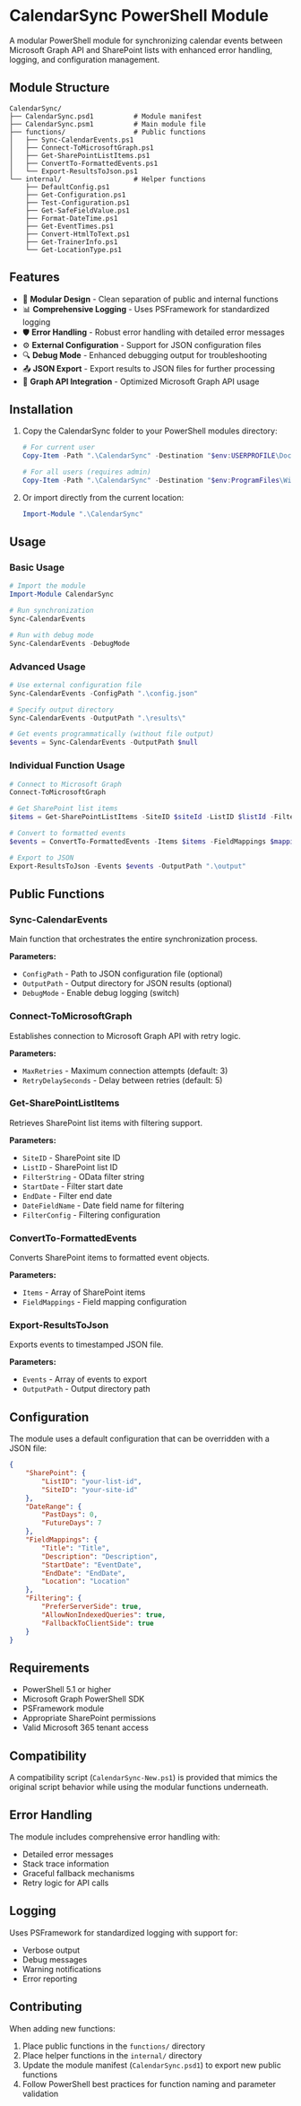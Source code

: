 # CalendarSync PowerShell Module

A modular PowerShell module for synchronizing calendar events between Microsoft Graph API and SharePoint lists with
enhanced error handling, logging, and configuration management.

## Module Structure

```
CalendarSync/
├── CalendarSync.psd1          # Module manifest
├── CalendarSync.psm1          # Main module file
├── functions/                 # Public functions
│   ├── Sync-CalendarEvents.ps1
│   ├── Connect-ToMicrosoftGraph.ps1
│   ├── Get-SharePointListItems.ps1
│   ├── ConvertTo-FormattedEvents.ps1
│   └── Export-ResultsToJson.ps1
└── internal/                  # Helper functions
    ├── DefaultConfig.ps1
    ├── Get-Configuration.ps1
    ├── Test-Configuration.ps1
    ├── Get-SafeFieldValue.ps1
    ├── Format-DateTime.ps1
    ├── Get-EventTimes.ps1
    ├── Convert-HtmlToText.ps1
    ├── Get-TrainerInfo.ps1
    └── Get-LocationType.ps1
```

## Features

- 🔧 **Modular Design** - Clean separation of public and internal functions
- 📊 **Comprehensive Logging** - Uses PSFramework for standardized logging
- 🛡️ **Error Handling** - Robust error handling with detailed error messages
- ⚙️ **External Configuration** - Support for JSON configuration files
- 🔍 **Debug Mode** - Enhanced debugging output for troubleshooting
- 📤 **JSON Export** - Export results to JSON files for further processing
- 🔌 **Graph API Integration** - Optimized Microsoft Graph API usage

## Installation

1. Copy the CalendarSync folder to your PowerShell modules directory:

   ```powershell
   # For current user
   Copy-Item -Path ".\CalendarSync" -Destination "$env:USERPROFILE\Documents\WindowsPowerShell\Modules\" -Recurse
   
   # For all users (requires admin)
   Copy-Item -Path ".\CalendarSync" -Destination "$env:ProgramFiles\WindowsPowerShell\Modules\" -Recurse
   ```

2. Or import directly from the current location:

   ```powershell
   Import-Module ".\CalendarSync"
   ```

## Usage

### Basic Usage

```powershell
# Import the module
Import-Module CalendarSync

# Run synchronization
Sync-CalendarEvents

# Run with debug mode
Sync-CalendarEvents -DebugMode
```

### Advanced Usage

```powershell
# Use external configuration file
Sync-CalendarEvents -ConfigPath ".\config.json"

# Specify output directory
Sync-CalendarEvents -OutputPath ".\results\"

# Get events programmatically (without file output)
$events = Sync-CalendarEvents -OutputPath $null
```

### Individual Function Usage

```powershell
# Connect to Microsoft Graph
Connect-ToMicrosoftGraph

# Get SharePoint list items
$items = Get-SharePointListItems -SiteID $siteId -ListID $listId -FilterString $filter

# Convert to formatted events
$events = ConvertTo-FormattedEvents -Items $items -FieldMappings $mappings

# Export to JSON
Export-ResultsToJson -Events $events -OutputPath ".\output"
```

## Public Functions

### Sync-CalendarEvents

Main function that orchestrates the entire synchronization process.

**Parameters:**

- `ConfigPath` - Path to JSON configuration file (optional)
- `OutputPath` - Output directory for JSON results (optional)
- `DebugMode` - Enable debug logging (switch)

### Connect-ToMicrosoftGraph

Establishes connection to Microsoft Graph API with retry logic.

**Parameters:**

- `MaxRetries` - Maximum connection attempts (default: 3)
- `RetryDelaySeconds` - Delay between retries (default: 5)

### Get-SharePointListItems

Retrieves SharePoint list items with filtering support.

**Parameters:**

- `SiteID` - SharePoint site ID
- `ListID` - SharePoint list ID
- `FilterString` - OData filter string
- `StartDate` - Filter start date
- `EndDate` - Filter end date
- `DateFieldName` - Date field name for filtering
- `FilterConfig` - Filtering configuration

### ConvertTo-FormattedEvents

Converts SharePoint items to formatted event objects.

**Parameters:**

- `Items` - Array of SharePoint items
- `FieldMappings` - Field mapping configuration

### Export-ResultsToJson

Exports events to timestamped JSON file.

**Parameters:**

- `Events` - Array of events to export
- `OutputPath` - Output directory path

## Configuration

The module uses a default configuration that can be overridden with a JSON file:

```json
{
    "SharePoint": {
        "ListID": "your-list-id",
        "SiteID": "your-site-id"
    },
    "DateRange": {
        "PastDays": 0,
        "FutureDays": 7
    },
    "FieldMappings": {
        "Title": "Title",
        "Description": "Description",
        "StartDate": "EventDate",
        "EndDate": "EndDate",
        "Location": "Location"
    },
    "Filtering": {
        "PreferServerSide": true,
        "AllowNonIndexedQueries": true,
        "FallbackToClientSide": true
    }
}
```

## Requirements

- PowerShell 5.1 or higher
- Microsoft Graph PowerShell SDK
- PSFramework module
- Appropriate SharePoint permissions
- Valid Microsoft 365 tenant access

## Compatibility

A compatibility script (`CalendarSync-New.ps1`) is provided that mimics the original script behavior while using the
modular functions underneath.

## Error Handling

The module includes comprehensive error handling with:

- Detailed error messages
- Stack trace information
- Graceful fallback mechanisms
- Retry logic for API calls

## Logging

Uses PSFramework for standardized logging with support for:

- Verbose output
- Debug messages
- Warning notifications
- Error reporting

## Contributing

When adding new functions:

1. Place public functions in the `functions/` directory
2. Place helper functions in the `internal/` directory
3. Update the module manifest (`CalendarSync.psd1`) to export new public functions
4. Follow PowerShell best practices for function naming and parameter validation
